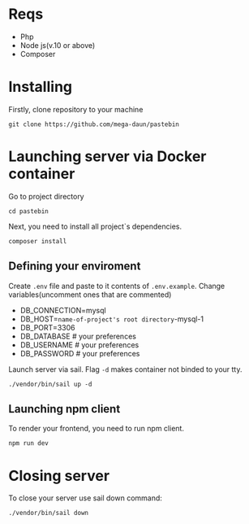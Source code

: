 # Reqs

- Php
- Node js(v.10 or above)
- Composer

# Installing

Firstly, clone repository to your machine

```
git clone https://github.com/mega-daun/pastebin
```


# Launching server via Docker container

Go to project directory

```
cd pastebin
```

Next, you need to install all project`s dependencies.
```
composer install
```

## Defining your enviroment

Create `.env` file and paste to it contents of `.env.example`.
Change variables(uncomment ones that are commented)
- DB_CONNECTION=mysql
- DB_HOST=`name-of-project's root directory`-mysql-1
- DB_PORT=3306
- DB_DATABASE # your preferences
- DB_USERNAME # your preferences
- DB_PASSWORD # your preferences

Launch server via sail. Flag `-d` makes container not binded to your tty.
```
./vendor/bin/sail up -d
```

## Launching npm client

To render your frontend, you need to run npm client.
```
npm run dev
```

# Closing server

To close your server use sail down command:
```
./vendor/bin/sail down
```
